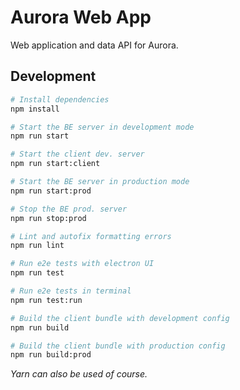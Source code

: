 # Aurora Web App

Web application and data API for Aurora.

## Development

```bash
# Install dependencies
npm install

# Start the BE server in development mode
npm run start

# Start the client dev. server
npm run start:client

# Start the BE server in production mode
npm run start:prod

# Stop the BE prod. server
npm run stop:prod

# Lint and autofix formatting errors
npm run lint

# Run e2e tests with electron UI
npm run test

# Run e2e tests in terminal
npm run test:run

# Build the client bundle with development config
npm run build

# Build the client bundle with production config
npm run build:prod
```

_Yarn can also be used of course._
